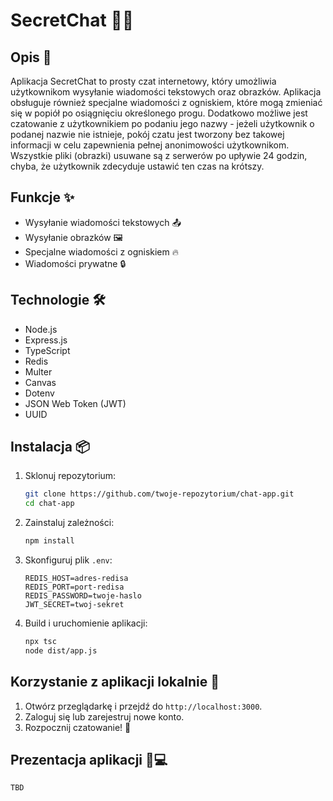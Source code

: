 # SecretChat 🔑💬

## Opis 📖

Aplikacja SecretChat to prosty czat internetowy, który umożliwia użytkownikom wysyłanie wiadomości tekstowych oraz obrazków. Aplikacja obsługuje również specjalne wiadomości z ogniskiem, które mogą zmieniać się w popiół po osiągnięciu określonego progu. Dodatkowo możliwe jest czatowanie z użytkownikiem po podaniu jego nazwy - jeżeli użytkownik o podanej nazwie nie istnieje, pokój czatu jest tworzony bez takowej informacji w celu zapewnienia pełnej anonimowości użytkownikom. Wszystkie pliki (obrazki) usuwane są z serwerów po upływie 24 godzin, chyba, że użytkownik zdecyduje ustawić ten czas na krótszy.

## Funkcje ✨

- Wysyłanie wiadomości tekstowych 📤
- Wysyłanie obrazków 🖼️
- Specjalne wiadomości z ogniskiem 🔥
- Wiadomości prywatne 🔒

## Technologie 🛠️

- Node.js
- Express.js
- TypeScript
- Redis
- Multer
- Canvas
- Dotenv
- JSON Web Token (JWT)
- UUID

## Instalacja 📦

1. Sklonuj repozytorium:
    ```sh
    git clone https://github.com/twoje-repozytorium/chat-app.git
    cd chat-app
    ```

2. Zainstaluj zależności:
    ```sh
    npm install
    ```

3. Skonfiguruj plik `.env`:
    ```plaintext
    REDIS_HOST=adres-redisa
    REDIS_PORT=port-redisa
    REDIS_PASSWORD=twoje-haslo
    JWT_SECRET=twoj-sekret
    ```

4. Build i uruchomienie aplikacji:
    ```sh
    npx tsc
    node dist/app.js
    ```

## Korzystanie z aplikacji lokalnie 🚀

1. Otwórz przeglądarkę i przejdź do `http://localhost:3000`.
2. Zaloguj się lub zarejestruj nowe konto.
3. Rozpocznij czatowanie! 💬

## Prezentacja aplikacji 🎥💻
    TBD
